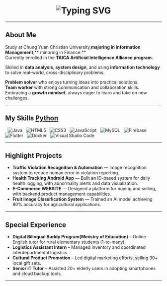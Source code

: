 <h1 align="center">
  <img src="https://readme-typing-svg.vercel.app/?font=Fira+Code&size=20&pause=1000&color=4FC3F7&width=700&lines=Hey+,+this+is+Hailey+Chou+!+Welcome+to+my+place+!" alt="Typing SVG" />
</h1>

---

## About Me  

Study at Chung Yuan Christian University,**majoring in Information Management**,** minoring in Finance.**  
Currently enrolled in the **TAICA Artificial Intelligence Alliance program.**

Skilled in **data analysis**, **system design**, and using **information technology** to solve real-world, cross-disciplinary problems.

**Problem solver** who enjoys turning ideas into practical solutions.  
**Team worker** with strong communication and collaboration skills.  
Embracing a **growth mindset**, always eager to learn and take on new challenges.

---

## My Skills  [Python](https://img.shields.io/badge/Python-3776AB?style=flat-square&logo=python&logoColor=white) 
&nbsp;
![Java](https://img.shields.io/badge/Java-007396?style=flat-square&logo=java&logoColor=white) 
&nbsp;
![HTML5](https://img.shields.io/badge/HTML5-E34F26?style=flat-square&logo=html5&logoColor=white) 
&nbsp;
![CSS3](https://img.shields.io/badge/CSS3-1572B6?style=flat-square&logo=css3&logoColor=white) 
&nbsp;
![JavaScript](https://img.shields.io/badge/JavaScript-F7DF1E?style=flat-square&logo=javascript&logoColor=black) 
&nbsp;
![MySQL](https://img.shields.io/badge/MySQL-4479A1?style=flat-square&logo=mysql&logoColor=white) 
&nbsp;
![Firebase](https://img.shields.io/badge/Firebase-FFCA28?style=flat-square&logo=firebase&logoColor=black) 
&nbsp;
![Flutter](https://img.shields.io/badge/Flutter-02569B?style=flat-square&logo=flutter&logoColor=white) 
&nbsp;
![Docker](https://img.shields.io/badge/Docker-2496ED?style=flat-square&logo=docker&logoColor=white) 
&nbsp;
![Visual Studio Code](https://img.shields.io/badge/VS_Code-007ACC?style=flat-square&logo=visualstudiocode&logoColor=white)

---
## Highlight Projects
-  **Traffic Violation Recognition & Automation** — Image recognition system to reduce human error in violation reporting.
-  **Health Tracking Android App** — Built an ID-based system for daily health logging, with abnormality alerts and data visualization. 
-  **E-Commerce WEBSITE** —  Designed a platform for buying and selling, with backend product management capabilities.
-  **Fruit Image Classification System** — Trained an AI model achieving 80% accuracy for agricultural applications.
---

## Special Experience
-  **Digital Bilingual Buddy Program(Ministry of Education)** – Online English tutor for rural elementary students (1-to-many). 
-  **Logistics Assistant Intern** – Managed inventory and coordinated interdepartmental logistics. 
-  **Cultural Product Promotion** – Led digital marketing efforts, selling 30+ local gift sets. 
-  **Senior IT Tutor** – Assisted 20+ elderly users in adopting smartphones and cloud backup tools.
---




